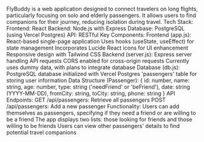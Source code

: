 FlyBuddy is a web application designed to connect travelers on long flights, particularly focusing on solo and elderly passengers. It allows users to find companions for their journey, reducing isolation during travel.
Tech Stack:
Frontend: React
Backend: Node.js with Express
Database: PostgreSQL (using Vercel Postgres)
API: RESTful
Key Components:
Frontend (app.js):
React-based single-page application
Uses hooks (useState, useEffect) for state management
Incorporates Lucide React icons for UI enhancement
Responsive design with Tailwind CSS
Backend (server.js):
Express server handling API requests
CORS enabled for cross-origin requests
Currently uses dummy data, with plans to integrate database
Database (db.js):
PostgreSQL database initialized with Vercel Postgres
'passengers' table for storing user information
Data Structure (Passenger): { id: number, name: string, age: number, type: string ('needFriend' or 'beFriend'), date: string (YYYY-MM-DD), fromCity: string, toCity: string, phone: string }
API Endpoints:
GET /api/passengers: Retrieve all passengers
POST /api/passengers: Add a new passenger
Functionality:
Users can add themselves as passengers, specifying if they need a friend or are willing to be a friend
The app displays two lists: those looking for friends and those willing to be friends
Users can view other passengers' details to find potential travel companions
